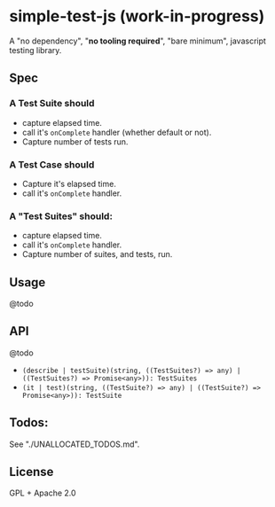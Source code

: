 # simple-test-js (work-in-progress)

A "no dependency", "**no tooling required**", "bare minimum", javascript testing library.

## Spec

### A Test Suite should
- capture elapsed time.
- call it's `onComplete` handler (whether default or not).
- Capture number of tests run.

### A Test Case should
- Capture it's elapsed time.
- call it's `onComplete` handler.

### A "Test Suites" should:
- capture elapsed time.
- call it's `onComplete` handler.
- Capture number of suites, and tests, run.

## Usage

@todo

## API

@todo

- `(describe | testSuite)(string, ((TestSuites?) => any) | ((TestSuites?) => Promise<any>)): TestSuites`
- `(it | test)(string, ((TestSuite?) => any) | ((TestSuite?) => Promise<any>)): TestSuite`

## Todos:

See "./UNALLOCATED_TODOS.md".

## License

GPL + Apache 2.0
